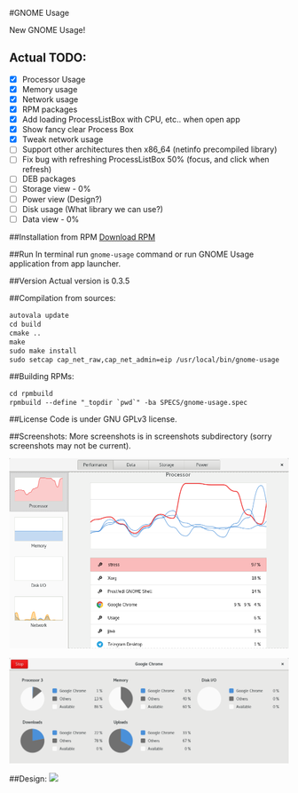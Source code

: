 #GNOME Usage

New GNOME Usage!

## Actual TODO:
- [x] Processor Usage
- [x] Memory usage
- [x] Network usage
- [x] RPM packages
- [x] Add loading ProcessListBox with CPU, etc.. when open app 
- [x] Show fancy clear Process Box
- [x] Tweak network usage
- [ ] Support other architectures then x86_64 (netinfo precompiled library) 
- [ ] Fix bug with refreshing ProcessListBox 50% (focus, and click when refresh)
- [ ] DEB packages
- [ ] Storage view - 0%
- [ ] Power view (Design?)
- [ ] Disk usage (What library we can use?)
- [ ] Data view - 0%

##Installation from RPM
[Download RPM](https://github.com/petr-stety-stetka/gnome-usage/raw/master/rpmbuild/RPMS/x86_64/gnome-usage-0.3.4-1.x86_64.rpm)

##Run
In terminal run ```gnome-usage``` command or run GNOME Usage application from app launcher.

##Version
Actual version is 0.3.5

##Compilation from sources:
```
autovala update
cd build
cmake ..
make
sudo make install
sudo setcap cap_net_raw,cap_net_admin=eip /usr/local/bin/gnome-usage
```

##Building RPMs:
```
cd rpmbuild
rpmbuild --define "_topdir `pwd`" -ba SPECS/gnome-usage.spec
```

##License
Code is under GNU GPLv3 license.

##Screenshots:
More screenshots is in screenshots subdirectory (sorry screenshots may not be current).

![Screenshot](screenshots/screenshot11.png?raw=true )

![Screenshot](screenshots/screenshot10.png?raw=true )

##Design:
<img src="https://raw.githubusercontent.com/gnome-design-team/gnome-mockups/master/usage/usage-wires.png">
